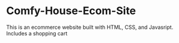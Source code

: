 # Comfy-House-Ecom-Site
 This is an ecommerce website built with HTML, CSS, and Javasript. Includes a shopping cart
